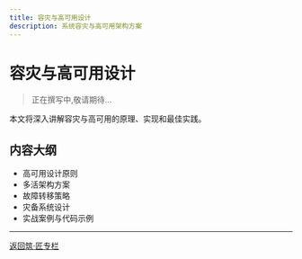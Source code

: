 ```yaml
---
title: 容灾与高可用设计
description: 系统容灾与高可用架构方案
---
```


# 容灾与高可用设计

> 正在撰写中,敬请期待...

本文将深入讲解容灾与高可用的原理、实现和最佳实践。

## 内容大纲

- 高可用设计原则
- 多活架构方案
- 故障转移策略
- 灾备系统设计
- 实战案例与代码示例

---

[返回筑·匠专栏](/tutorials/architecture/)

